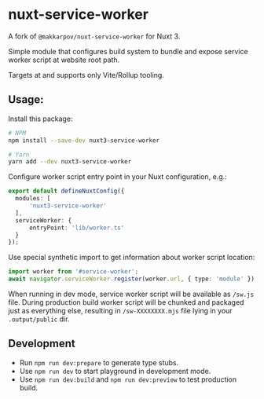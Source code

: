 # nuxt-service-worker

A fork of `@makkarpov/nuxt-service-worker` for Nuxt 3.

Simple module that configures build system to bundle and expose service worker script at website root path.

Targets at and supports only Vite/Rollup tooling.

## Usage:

Install this package:

```sh
# NPM
npm install --save-dev nuxt3-service-worker

# Yarn
yarn add --dev nuxt3-service-worker
```

Configure worker script entry point in your Nuxt configuration, e.g.:

```ts
export default defineNuxtConfig({
  modules: [
      'nuxt3-service-worker'
  ],
  serviceWorker: {
      entryPoint: 'lib/worker.ts'
  }
});
```

Use special synthetic import to get information about worker script location:

```ts
import worker from '#service-worker';
await navigator.serviceWorker.register(worker.url, { type: 'module' });
```

When running in dev mode, service worker script will be available as `/sw.js` file. During production build worker script will be chunked and packaged just as everything else, resulting in `/sw-XXXXXXXX.mjs` file lying in your `.output/public` dir.

## Development

- Run `npm run dev:prepare` to generate type stubs.
- Use `npm run dev` to start playground in development mode. 
- Use `npm run dev:build` and `npm run dev:preview` to test production build.
